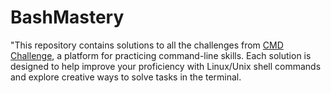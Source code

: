 # BashMastery
"This repository contains solutions to all the challenges from [CMD Challenge](https://cmdchallenge.com/), a platform for practicing command-line skills. Each solution is designed to help improve your proficiency with Linux/Unix shell commands and explore creative ways to solve tasks in the terminal.

